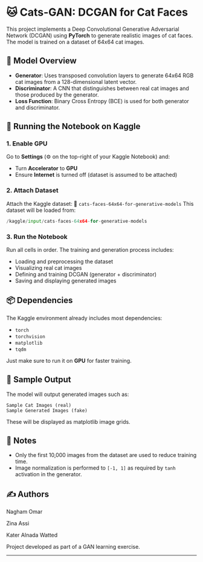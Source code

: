 # 🐱 Cats-GAN: DCGAN for Cat Faces

This project implements a Deep Convolutional Generative Adversarial Network (DCGAN) using **PyTorch** to generate realistic images of cat faces. The model is trained on a dataset of 64x64 cat images.

## 🧠 Model Overview

* **Generator**: Uses transposed convolution layers to generate 64x64 RGB cat images from a 128-dimensional latent vector.
* **Discriminator**: A CNN that distinguishes between real cat images and those produced by the generator.
* **Loss Function**: Binary Cross Entropy (BCE) is used for both generator and discriminator.

## 🚀 Running the Notebook on Kaggle

### 1. **Enable GPU**

Go to **Settings** (⚙️ on the top-right of your Kaggle Notebook) and:

* Turn **Accelerator** to **GPU**
* Ensure **Internet** is turned off (dataset is assumed to be attached)

### 2. **Attach Dataset**

Attach the Kaggle dataset:
📁 `cats-faces-64x64-for-generative-models`
This dataset will be loaded from:

```python
/kaggle/input/cats-faces-64x64-for-generative-models
```

### 3. **Run the Notebook**

Run all cells in order. The training and generation process includes:

* Loading and preprocessing the dataset
* Visualizing real cat images
* Defining and training DCGAN (generator + discriminator)
* Saving and displaying generated images

## 📦 Dependencies

The Kaggle environment already includes most dependencies:

* `torch`
* `torchvision`
* `matplotlib`
* `tqdm`

Just make sure to run it on **GPU** for faster training.

## 📸 Sample Output

The model will output generated images such as:

```
Sample Cat Images (real)
Sample Generated Images (fake)
```

These will be displayed as matplotlib image grids.

## 📝 Notes

* Only the first 10,000 images from the dataset are used to reduce training time.
* Image normalization is performed to `[-1, 1]` as required by `tanh` activation in the generator.

## ✍️ Authors
  
Nagham Omar
  
Zina Assi
  
Kater Alnada Watted
  
Project developed as part of a GAN learning exercise.

---
